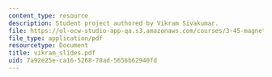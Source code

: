 ```yaml
---
content_type: resource
description: Student project authored by Vikram Sivakumar.
file: https://ol-ocw-studio-app-qa.s3.amazonaws.com/courses/3-45-magnetic-materials-spring-2004/7a92e25eca16526878ad5656b62940fd_vikram_slides.pdf
file_type: application/pdf
resourcetype: Document
title: vikram_slides.pdf
uid: 7a92e25e-ca16-5268-78ad-5656b62940fd
---
```

